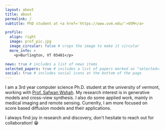 ```yaml
---
layout: about
title: about
permalink: /
subtitle: PhD student at <a href='https://www.uvm.edu/'>UVM</a>

profile:
  align: right
  image: prof_pic.jpg
  image_circular: false # crops the image to make it circular
  more_info: >
    <p>Burlington, VT 05401</p>

news: true # includes a list of news items
selected_papers: true # includes a list of papers marked as "selected={true}"
social: true # includes social icons at the bottom of the page
---
```


I am a 3rd year computer science Ph.D. student at the university of vermont, working with [Prof. Safwan Wshah](https://www.wshahaigroup.com/about). My research interest is in generative models and cross-view synthesis. I also do some applied work, mainly in medical imaging and remote sensing. Currenlty, I am more focused on score based diffusion models and their applications. 

I always find joy in research and discovery, don't hesitate to reach out for collaboration! 😁

